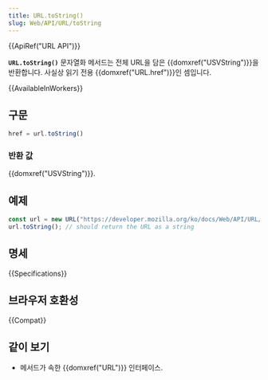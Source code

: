 ```yaml
---
title: URL.toString()
slug: Web/API/URL/toString
---
```


{{ApiRef("URL API")}}

**`URL.toString()`** 문자열화 메서드는 전체 URL을 담은 {{domxref("USVString")}}을 반환합니다. 사실상 읽기 전용 {{domxref("URL.href")}}인 셈입니다.

{{AvailableInWorkers}}

## 구문

```js
href = url.toString()
```

### 반환 값

{{domxref("USVString")}}.

## 예제

```js
const url = new URL("https://developer.mozilla.org/ko/docs/Web/API/URL/toString");
url.toString(); // should return the URL as a string
```

## 명세

{{Specifications}}

## 브라우저 호환성

{{Compat}}

## 같이 보기

- 메서드가 속한 {{domxref("URL")}} 인터페이스.
